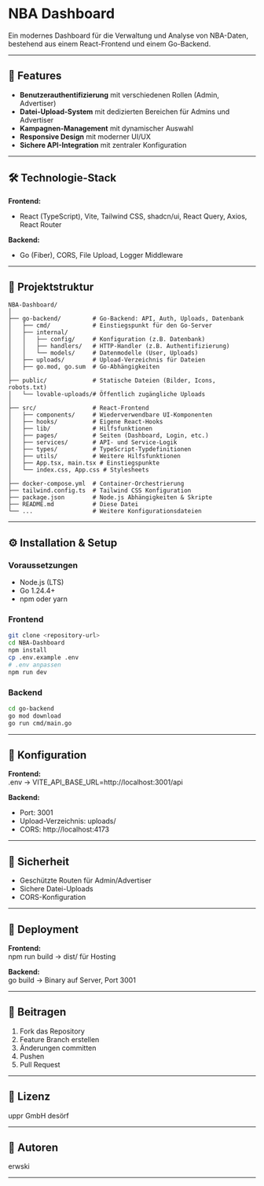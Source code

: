 # NBA Dashboard

Ein modernes Dashboard für die Verwaltung und Analyse von NBA-Daten, bestehend aus einem React-Frontend und einem Go-Backend.

---

## 🚀 Features

- **Benutzerauthentifizierung** mit verschiedenen Rollen (Admin, Advertiser)
- **Datei-Upload-System** mit dedizierten Bereichen für Admins und Advertiser
- **Kampagnen-Management** mit dynamischer Auswahl
- **Responsive Design** mit moderner UI/UX
- **Sichere API-Integration** mit zentraler Konfiguration

---

## 🛠️ Technologie-Stack

**Frontend:**  
- React (TypeScript), Vite, Tailwind CSS, shadcn/ui, React Query, Axios, React Router

**Backend:**  
- Go (Fiber), CORS, File Upload, Logger Middleware

---

## 📁 Projektstruktur

```plaintext
NBA-Dashboard/
│
├── go-backend/         # Go-Backend: API, Auth, Uploads, Datenbank
│   ├── cmd/            # Einstiegspunkt für den Go-Server
│   ├── internal/
│   │   ├── config/     # Konfiguration (z.B. Datenbank)
│   │   ├── handlers/   # HTTP-Handler (z.B. Authentifizierung)
│   │   └── models/     # Datenmodelle (User, Uploads)
│   ├── uploads/        # Upload-Verzeichnis für Dateien
│   ├── go.mod, go.sum  # Go-Abhängigkeiten
│
├── public/             # Statische Dateien (Bilder, Icons, robots.txt)
│   └── lovable-uploads/# Öffentlich zugängliche Uploads
│
├── src/                # React-Frontend
│   ├── components/     # Wiederverwendbare UI-Komponenten
│   ├── hooks/          # Eigene React-Hooks
│   ├── lib/            # Hilfsfunktionen
│   ├── pages/          # Seiten (Dashboard, Login, etc.)
│   ├── services/       # API- und Service-Logik
│   ├── types/          # TypeScript-Typdefinitionen
│   ├── utils/          # Weitere Hilfsfunktionen
│   ├── App.tsx, main.tsx # Einstiegspunkte
│   └── index.css, App.css # Stylesheets
│
├── docker-compose.yml  # Container-Orchestrierung
├── tailwind.config.ts  # Tailwind CSS Konfiguration
├── package.json        # Node.js Abhängigkeiten & Skripte
├── README.md           # Diese Datei
└── ...                 # Weitere Konfigurationsdateien
```

---

## ⚙️ Installation & Setup

### Voraussetzungen
- Node.js (LTS)
- Go 1.24.4+
- npm oder yarn

### Frontend
```bash
git clone <repository-url>
cd NBA-Dashboard
npm install
cp .env.example .env
# .env anpassen
npm run dev
```

### Backend
```bash
cd go-backend
go mod download
go run cmd/main.go
```

---

## 🔧 Konfiguration

**Frontend:**  
.env → VITE_API_BASE_URL=http://localhost:3001/api

**Backend:**  
- Port: 3001
- Upload-Verzeichnis: uploads/
- CORS: http://localhost:4173

---

## 🔐 Sicherheit

- Geschützte Routen für Admin/Advertiser
- Sichere Datei-Uploads
- CORS-Konfiguration

---

## 🚀 Deployment

**Frontend:**  
npm run build → dist/ für Hosting

**Backend:**  
go build → Binary auf Server, Port 3001

---

## 🤝 Beitragen

1. Fork das Repository
2. Feature Branch erstellen
3. Änderungen committen
4. Pushen
5. Pull Request

---

## 📝 Lizenz

uppr GmbH
desörf

---

## 👥 Autoren

erwski

---
